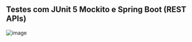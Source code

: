 ## Testes com JUnit 5 Mockito e Spring Boot (REST APIs)

![image](https://user-images.githubusercontent.com/115106331/212573683-dd263e8d-bc86-474f-bb44-c3dc29c174fe.png)
